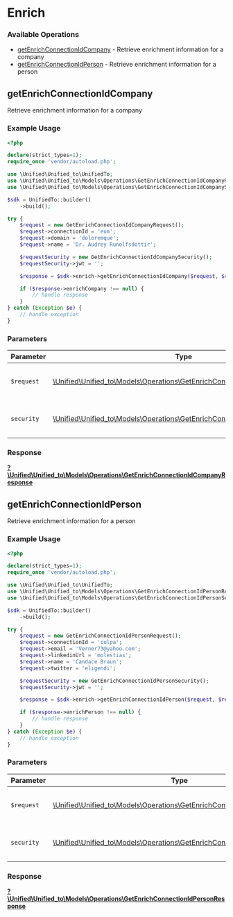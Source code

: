 # Enrich

### Available Operations

* [getEnrichConnectionIdCompany](#getenrichconnectionidcompany) - Retrieve enrichment information for a company
* [getEnrichConnectionIdPerson](#getenrichconnectionidperson) - Retrieve enrichment information for a person

## getEnrichConnectionIdCompany

Retrieve enrichment information for a company

### Example Usage

```php
<?php

declare(strict_types=1);
require_once 'vendor/autoload.php';

use \Unified\Unified_to\UnifiedTo;
use \Unified\Unified_to\Models\Operations\GetEnrichConnectionIdCompanyRequest;
use \Unified\Unified_to\Models\Operations\GetEnrichConnectionIdCompanySecurity;

$sdk = UnifiedTo::builder()
    ->build();

try {
    $request = new GetEnrichConnectionIdCompanyRequest();
    $request->connectionId = 'eum';
    $request->domain = 'doloremque';
    $request->name = 'Dr. Audrey Runolfsdottir';

    $requestSecurity = new GetEnrichConnectionIdCompanySecurity();
    $requestSecurity->jwt = '';

    $response = $sdk->enrich->getEnrichConnectionIdCompany($request, $requestSecurity);

    if ($response->enrichCompany !== null) {
        // handle response
    }
} catch (Exception $e) {
    // handle exception
}
```

### Parameters

| Parameter                                                                                                                                     | Type                                                                                                                                          | Required                                                                                                                                      | Description                                                                                                                                   |
| --------------------------------------------------------------------------------------------------------------------------------------------- | --------------------------------------------------------------------------------------------------------------------------------------------- | --------------------------------------------------------------------------------------------------------------------------------------------- | --------------------------------------------------------------------------------------------------------------------------------------------- |
| `$request`                                                                                                                                    | [\Unified\Unified_to\Models\Operations\GetEnrichConnectionIdCompanyRequest](../../models/operations/GetEnrichConnectionIdCompanyRequest.md)   | :heavy_check_mark:                                                                                                                            | The request object to use for the request.                                                                                                    |
| `security`                                                                                                                                    | [\Unified\Unified_to\Models\Operations\GetEnrichConnectionIdCompanySecurity](../../models/operations/GetEnrichConnectionIdCompanySecurity.md) | :heavy_check_mark:                                                                                                                            | The security requirements to use for the request.                                                                                             |


### Response

**[?\Unified\Unified_to\Models\Operations\GetEnrichConnectionIdCompanyResponse](../../models/operations/GetEnrichConnectionIdCompanyResponse.md)**


## getEnrichConnectionIdPerson

Retrieve enrichment information for a person

### Example Usage

```php
<?php

declare(strict_types=1);
require_once 'vendor/autoload.php';

use \Unified\Unified_to\UnifiedTo;
use \Unified\Unified_to\Models\Operations\GetEnrichConnectionIdPersonRequest;
use \Unified\Unified_to\Models\Operations\GetEnrichConnectionIdPersonSecurity;

$sdk = UnifiedTo::builder()
    ->build();

try {
    $request = new GetEnrichConnectionIdPersonRequest();
    $request->connectionId = 'culpa';
    $request->email = 'Verner73@yahoo.com';
    $request->linkedinUrl = 'molestias';
    $request->name = 'Candace Braun';
    $request->twitter = 'eligendi';

    $requestSecurity = new GetEnrichConnectionIdPersonSecurity();
    $requestSecurity->jwt = '';

    $response = $sdk->enrich->getEnrichConnectionIdPerson($request, $requestSecurity);

    if ($response->enrichPerson !== null) {
        // handle response
    }
} catch (Exception $e) {
    // handle exception
}
```

### Parameters

| Parameter                                                                                                                                   | Type                                                                                                                                        | Required                                                                                                                                    | Description                                                                                                                                 |
| ------------------------------------------------------------------------------------------------------------------------------------------- | ------------------------------------------------------------------------------------------------------------------------------------------- | ------------------------------------------------------------------------------------------------------------------------------------------- | ------------------------------------------------------------------------------------------------------------------------------------------- |
| `$request`                                                                                                                                  | [\Unified\Unified_to\Models\Operations\GetEnrichConnectionIdPersonRequest](../../models/operations/GetEnrichConnectionIdPersonRequest.md)   | :heavy_check_mark:                                                                                                                          | The request object to use for the request.                                                                                                  |
| `security`                                                                                                                                  | [\Unified\Unified_to\Models\Operations\GetEnrichConnectionIdPersonSecurity](../../models/operations/GetEnrichConnectionIdPersonSecurity.md) | :heavy_check_mark:                                                                                                                          | The security requirements to use for the request.                                                                                           |


### Response

**[?\Unified\Unified_to\Models\Operations\GetEnrichConnectionIdPersonResponse](../../models/operations/GetEnrichConnectionIdPersonResponse.md)**

